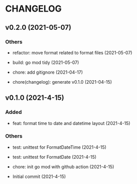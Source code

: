 # CHANGELOG

## v0.2.0 (2021-05-07)

### Others

- refactor: move format related to format files (2021-05-07)

- build: go mod tidy (2021-05-07)

- chore: add gitignore (2021-04-17)

- chore(changelog): generate v0.1.0 (2021-04-15)

## v0.1.0 (2021-4-15)

### Added

- feat: format time to date and datetime layout (2021-4-15)

### Others

- test: unittest for FormatDateTime (2021-4-15)

- test: unittest for FormatDate (2021-4-15)

- chore: init go mod with github action (2021-4-15)

- Initial commit (2021-4-15)
